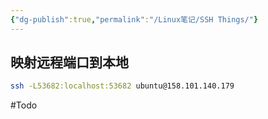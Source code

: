 ```yaml
---
{"dg-publish":true,"permalink":"/Linux笔记/SSH Things/"}
---
```


## 映射远程端口到本地
```bash
ssh -L53682:localhost:53682 ubuntu@158.101.140.179
```
#Todo 
